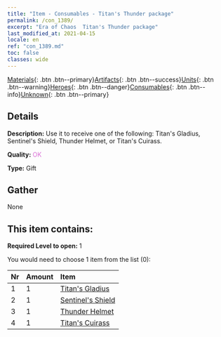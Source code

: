 ```yaml
---
title: "Item - Consumables - Titan's Thunder package"
permalink: /con_1389/
excerpt: "Era of Chaos  Titan's Thunder package"
last_modified_at: 2021-04-15
locale: en
ref: "con_1389.md"
toc: false
classes: wide
---
```

 [Materials](/Items/){: .btn .btn--primary}[Artifacts](/Items/Artifacts/){: .btn .btn--success}[Units](/Items/Units/){: .btn .btn--warning}[Heroes](/Items/Heroes/){: .btn .btn--danger}[Consumables](/Items/Consumables/){: .btn .btn--info}[Unknown](/Items/Unknown/){: .btn .btn--primary}

## Details
 **Description:** Use it to receive one of the following: Titan's Gladius, Sentinel's Shield, Thunder Helmet, or Titan's Cuirass.

 **Quality:** <span style="color: #DA70D6">OK</span>

 **Type:** Gift

## Gather

  None

## This item contains:

 **Required Level to open:** 1

 You would need to choose 1 item from the list (0):

  | Nr | Amount |     Item    |
  |:---|:-------|:------------|
  | 1 | 1 | [Titan's Gladius](/Items/art_156/) |  | 
  | 2 | 1 | [Sentinel's Shield](/Items/art_157/) |  | 
  | 3 | 1 | [Thunder Helmet](/Items/art_158/) |  | 
  | 4 | 1 | [Titan's Cuirass](/Items/art_159/) |  | 
